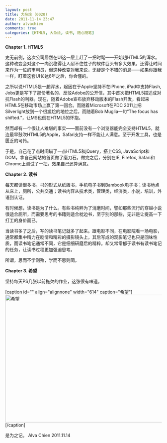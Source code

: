 ```yaml
---
layout: post
title: 大杂烩 (0020)
date: 2011-11-14 23:47
author: alvachien
comments: true
categories: [HTML5, 大杂烩, 读书, 随心随笔]
---
```

<strong>Chapter 1. HTML5</strong>

史无前例，这次公司居然在UI这一层上赶了一把时髦——开始趟HTML5的浑水。这种改变会对这个一向沉稳得让人耐不住性子的软件巨头有多大效果，还得让时间来作为一位的审判员，但这种改变对我来说，无疑是个不错的消息——如果你跟我一样，盯着这套UI长达6年之后，你会懂的。

之所以说HTML5是一趟浑水，起因在于Apple坚持不在iPhone, iPad中支持Flash, Jobs更是写下了那份著名的、反驳Adobe的公开信，其中首次把HTML5描述成对抗Flash的利器。现在，随着Adobe宣布放弃移动版本的Flash开发，看起来HTML5在移动市场上赢了第一回合。而随着Microsoft在PDC 2011上把Silverlight放到一个很尴尬的地位之后，而随着Bob Muglia一句“The focus has shifted.”，让MS也倒在HTML5的怀抱。

然而却有一个很让人难堪的事实——面前没有一个浏览器能完全支持HTML5，就连最早鼓吹HTML5的Apple，Safari支持一样不能让人满意。至于开发工具，也是匮乏的可怜。

于是，自己花了点时间瞄了一点HTML5和jQuery，搭上CSS, JavaScript和DOM，拿自己网站的首页做了磨刀石。做完之后，分别在IE, Firefox, Safari和Chrome上测试了一把，效果自己还算满意。

<strong>Chapter 2. 读书</strong>

每天都读很多书。书的形式从纸版书，手机电子书到Bambook电子书；读书地点从床上，厕所，公共交通；读书内容从技术类，管理类，经济类，小说，培训，外语到认证。

有时候想，读书是为了什么。有些书纯粹为了消磨时间，譬如那些流行的穿越小说很适合厕所，而需要思考的书籍则适合枕边书，至于别的那些，无非是让提高一下打工的身价而已。

当读书多了之后，写的读书笔记就多了起来。跟电影不同，在电影院看一场电影，通常都集中精力在剧情和精彩的摄影镜头上，其后写成的观影笔记也只是回味性质，而读书笔记通常不同，它是细细研磨后的精粹。却又常常郁于读书有读书笔记的任务，让读书过程更加强迫思考。

所谓，思而不学则殆，学而不思则罔。

<strong>Chapter 3. 希望</strong>

坚持每天PS几张以前拖欠的作业，这张很有味道。

[caption id="" align="alignnone" width="614" caption="希望"]<img class="   " title="希望" src="http://farm7.static.flickr.com/6227/6343700327_608abc0102_b.jpg" alt="希望" width="614" height="410" />[/caption]

是为之记。
Alva Chien
2011.11.14

